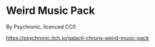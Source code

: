 # Weird Music Pack

By Psychronic, licenced CC0

https://psychronic.itch.io/galacti-chrons-weird-music-pack